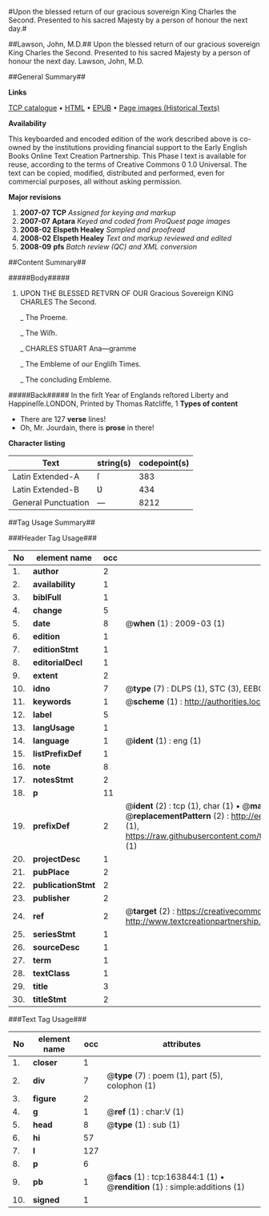 #Upon the blessed return of our gracious sovereign King Charles the Second. Presented to his sacred Majesty by a person of honour the next day.#

##Lawson, John, M.D.##
Upon the blessed return of our gracious sovereign King Charles the Second. Presented to his sacred Majesty by a person of honour the next day.
Lawson, John, M.D.

##General Summary##

**Links**

[TCP catalogue](http://www.ota.ox.ac.uk/tcp/)  • 
[HTML](http://tei.it.ox.ac.uk/tcp/Texts-HTML/free/A88/A88832.html)  • 
[EPUB](http://tei.it.ox.ac.uk/tcp/Texts-EPUB/free/A88/A88832.epub) • 
[Page images (Historical Texts)](https://data.historicaltexts.jisc.ac.uk/view?pubId=eebo-99871021e&pageId=eebo-99871021e-163844-1)

**Availability**

This keyboarded and encoded edition of the
	       work described above is co-owned by the institutions
	       providing financial support to the Early English Books
	       Online Text Creation Partnership. This Phase I text is
	       available for reuse, according to the terms of Creative
	       Commons 0 1.0 Universal. The text can be copied,
	       modified, distributed and performed, even for
	       commercial purposes, all without asking permission.

**Major revisions**

1. __2007-07__ __TCP__ *Assigned for keying and markup*
1. __2007-07__ __Aptara__ *Keyed and coded from ProQuest page images*
1. __2008-02__ __Elspeth Healey__ *Sampled and proofread*
1. __2008-02__ __Elspeth Healey__ *Text and markup reviewed and edited*
1. __2008-09__ __pfs__ *Batch review (QC) and XML conversion*

##Content Summary##

#####Body#####

1. UPON THE BLESSED RETVRN OF OUR
Gracious Sovereign
KING CHARLES
The Second.

    _ The Proeme.

    _ The Wiſh.

    _ CHARLES STƲART
Ana—gramme

    _ The Embleme of our Engliſh Times.

    _ The concluding Embleme.

#####Back#####
In the firſt Year of Englands reſtored Liberty and Happineſſe.LONDON, Printed by Thomas Ratcliffe, 1
**Types of content**

  * There are 127 **verse** lines!
  * Oh, Mr. Jourdain, there is **prose** in there!

**Character listing**


|Text|string(s)|codepoint(s)|
|---|---|---|
|Latin Extended-A|ſ|383|
|Latin Extended-B|Ʋ|434|
|General Punctuation|—|8212|

##Tag Usage Summary##

###Header Tag Usage###

|No|element name|occ|attributes|
|---|---|---|---|
|1.|__author__|2||
|2.|__availability__|1||
|3.|__biblFull__|1||
|4.|__change__|5||
|5.|__date__|8| @__when__ (1) : 2009-03 (1)|
|6.|__edition__|1||
|7.|__editionStmt__|1||
|8.|__editorialDecl__|1||
|9.|__extent__|2||
|10.|__idno__|7| @__type__ (7) : DLPS (1), STC (3), EEBO-CITATION (1), PROQUEST (1), VID (1)|
|11.|__keywords__|1| @__scheme__ (1) : http://authorities.loc.gov/ (1)|
|12.|__label__|5||
|13.|__langUsage__|1||
|14.|__language__|1| @__ident__ (1) : eng (1)|
|15.|__listPrefixDef__|1||
|16.|__note__|8||
|17.|__notesStmt__|2||
|18.|__p__|11||
|19.|__prefixDef__|2| @__ident__ (2) : tcp (1), char (1)  •  @__matchPattern__ (2) : ([0-9\-]+):([0-9IVX]+) (1), (.+) (1)  •  @__replacementPattern__ (2) : http://eebo.chadwyck.com/downloadtiff?vid=$1&page=$2 (1), https://raw.githubusercontent.com/textcreationpartnership/Texts/master/tcpchars.xml#$1 (1)|
|20.|__projectDesc__|1||
|21.|__pubPlace__|2||
|22.|__publicationStmt__|2||
|23.|__publisher__|2||
|24.|__ref__|2| @__target__ (2) : https://creativecommons.org/publicdomain/zero/1.0/ (1), http://www.textcreationpartnership.org/docs/. (1)|
|25.|__seriesStmt__|1||
|26.|__sourceDesc__|1||
|27.|__term__|1||
|28.|__textClass__|1||
|29.|__title__|3||
|30.|__titleStmt__|2||


###Text Tag Usage###

|No|element name|occ|attributes|
|---|---|---|---|
|1.|__closer__|1||
|2.|__div__|7| @__type__ (7) : poem (1), part (5), colophon (1)|
|3.|__figure__|2||
|4.|__g__|1| @__ref__ (1) : char:V (1)|
|5.|__head__|8| @__type__ (1) : sub (1)|
|6.|__hi__|57||
|7.|__l__|127||
|8.|__p__|6||
|9.|__pb__|1| @__facs__ (1) : tcp:163844:1 (1)  •  @__rendition__ (1) : simple:additions (1)|
|10.|__signed__|1||
